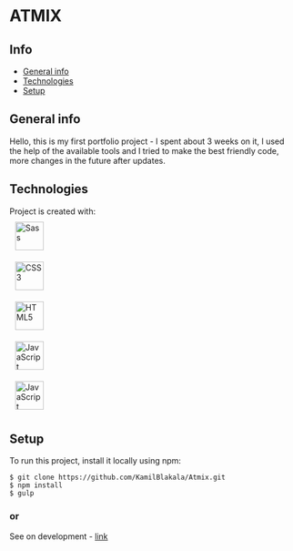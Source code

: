 # ATMIX
## Info
* [General info](#general-info)
* [Technologies](#technologies)
* [Setup](#setup)

## General info
Hello, this is my first portfolio project - I spent about 3 weeks on it, I used the help of the available tools and I tried to make the best friendly code, more changes in the future after updates.
	
## Technologies
Project is created with:\
<img style="margin: 10px" src="https://profilinator.rishav.dev/skills-assets/sass-original.svg" alt="Sass" height="50" />  
<img style="margin: 10px" src="https://profilinator.rishav.dev/skills-assets/css3-original-wordmark.svg" alt="CSS3" height="50" />  
<img style="margin: 10px" src="https://profilinator.rishav.dev/skills-assets/html5-original-wordmark.svg" alt="HTML5" height="50" />  
<img style="margin: 10px" src="https://profilinator.rishav.dev/skills-assets/javascript-original.svg" alt="JavaScript" height="50" />  
<img style="margin: 10px" src="https://www.svgrepo.com/show/303440/gulp-logo.svg" alt="JavaScript" height="50" />  
	
## Setup
To run this project, install it locally using npm:

```
$ git clone https://github.com/KamilBlakala/Atmix.git
$ npm install
$ gulp
```
### or
See on development - [link](https://kamilblakala.github.io/Atmix/)
